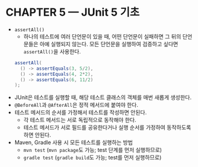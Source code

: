 # CHAPTER 5 — JUnit 5 기초

- `assertAll()`
    - 하나의 테스트에 여러 단언문이 있을 때, 어떤 단언문이 실패하면 그 뒤의 단언문들은 아예 실행되지 않는다. 모든 단언문을 실행하여 검증하고 싶다면 `assertAll()`을 사용한다.
    ```java
    assertAll(
      () -> assertEquals(3, 5/2),
      () -> assertEquals(4, 2*2),
      () -> assertEquals(6, 11/2)
    );
    ```
- JUnit은 테스트를 실행할 때, 해당 테스트 클래스의 객체를 매번 새롭게 생성한다.
- `@BeforeAll`과 `@AfterAll`은 정적 메서드에 붙여야 한다.
- 테스트 메서드의 순서를 가정해서 테스트를 작성하면 안된다.
    - 각 테스트 메서드는 서로 독립적으로 동작해야 한다.
    - 테스트 메서드가 서로 필드를 공유한다거나 실행 순서를 가정하여 동작하도록 하면 안된다.
- Maven, Gradle 사용 시 모든 테스트를 실행하는 방법
    - `mvn test` (`mvn package`도 가능; test 단계를 먼저 실행하므로)
    - `gradle test` (`gradle build`도 가능; test를 먼저 실행하므로)